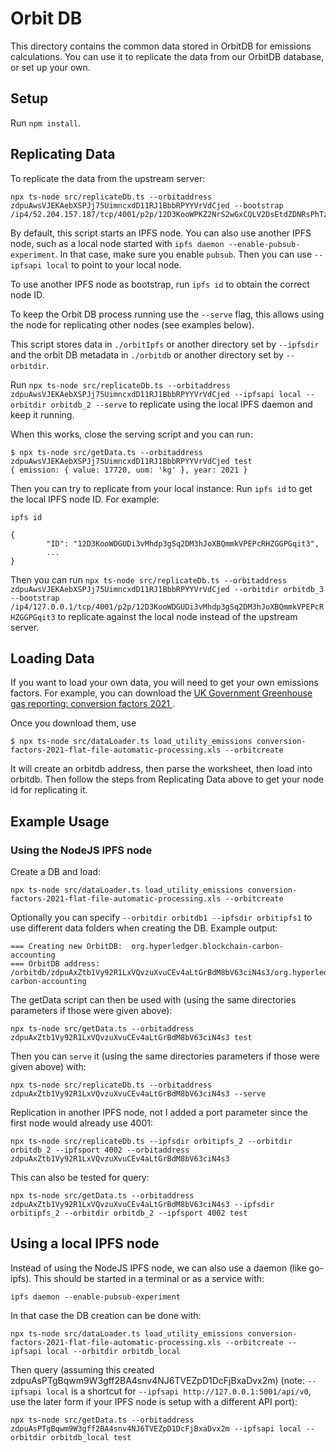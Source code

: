 # Orbit DB

This directory contains the common data stored in OrbitDB for emissions calculations.  You can use it to replicate the data from our OrbitDB database, or set up your own.

## Setup

Run `npm install`.

## Replicating Data

To replicate the data from the upstream server:

```
npx ts-node src/replicateDb.ts --orbitaddress zdpuAwsVJEKAebXSPJj75UimncxdD11RJ1BbbRPYYVrVdCjed --bootstrap /ip4/52.204.157.187/tcp/4001/p2p/12D3KooWPKZ2NrS2wGxCQLV2DsEtdZDNRsPhTzdx18PHNvJDeWrQ
```

By default, this script starts an IPFS node.  You can also use another IPFS node, such as a local node started with `ipfs daemon --enable-pubsub-experiment`.  In that case, make sure you enable `pubsub`.  Then you can use `--ipfsapi local` to point to your local node.

To use another IPFS node as bootstrap, run `ipfs id` to obtain the correct node ID.

To keep the Orbit DB process running use the `--serve` flag, this allows using the node for replicating other nodes (see examples below).

This script stores data in `./orbitIpfs` or another directory set by `--ipfsdir` and the orbit DB metadata in `./orbitdb` or another directory set by `--orbitdir`.

Run `npx ts-node src/replicateDb.ts --orbitaddress zdpuAwsVJEKAebXSPJj75UimncxdD11RJ1BbbRPYYVrVdCjed --ipfsapi local --orbitdir orbitdb_2 --serve` to replicate using the local IPFS daemon and keep it running.

When this works, close the serving script and you can run:
```
$ npx ts-node src/getData.ts --orbitaddress zdpuAwsVJEKAebXSPJj75UimncxdD11RJ1BbbRPYYVrVdCjed test
{ emission: { value: 17720, uom: 'kg' }, year: 2021 }
```

Then you can try to replicate from your local instance: Run `ipfs id` to get the local IPFS node ID. For example:
```
ipfs id

{
        "ID": "12D3KooWDGUDi3vMhdp3gSq2DM3hJoXBQmmkVPEPcRHZGGPGqit3",
        ... 
}

```

Then you can run `npx ts-node src/replicateDb.ts --orbitaddress zdpuAwsVJEKAebXSPJj75UimncxdD11RJ1BbbRPYYVrVdCjed --orbitdir orbitdb_3 --bootstrap /ip4/127.0.0.1/tcp/4001/p2p/12D3KooWDGUDi3vMhdp3gSq2DM3hJoXBQmmkVPEPcRHZGGPGqit3` to replicate against the local node instead of the upstream server.

## Loading Data

If you want to load your own data, you will need to get your own emissions factors.  For example, you can download the [UK Government Greenhouse gas reporting: conversion factors 2021
](https://www.gov.uk/government/publications/greenhouse-gas-reporting-conversion-factors-2021).

Once you download them, use

```
$ npx ts-node src/dataLoader.ts load_utility_emissions conversion-factors-2021-flat-file-automatic-processing.xls --orbitcreate
```

It will create an orbitdb address, then parse the worksheet, then load into orbitdb.  Then follow the steps from Replicating Data above to get your node id for replicating it.

## Example Usage

### Using the NodeJS IPFS node

Create a DB and load:
```
npx ts-node src/dataLoader.ts load_utility_emissions conversion-factors-2021-flat-file-automatic-processing.xls --orbitcreate
```

Optionally you can specify `--orbitdir orbitdb1 --ipfsdir orbitipfs1` to use different data folders when creating the DB.
Example output:
```
=== Creating new OrbitDB:  org.hyperledger.blockchain-carbon-accounting
=== OrbitDB address: /orbitdb/zdpuAxZtb1Vy92R1LxVQvzuXvuCEv4aLtGrBdM8bV63ciN4s3/org.hyperledger.blockchain-carbon-accounting
```

The getData script can then be used with (using the same directories parameters if those were given above):
```
npx ts-node src/getData.ts --orbitaddress zdpuAxZtb1Vy92R1LxVQvzuXvuCEv4aLtGrBdM8bV63ciN4s3 test
```

Then you can `serve` it (using the same directories parameters if those were given above) with:
```
npx ts-node src/replicateDb.ts --orbitaddress zdpuAxZtb1Vy92R1LxVQvzuXvuCEv4aLtGrBdM8bV63ciN4s3 --serve
```

Replication in another IPFS node, not I added a port parameter since the first node would already use 4001:
```
npx ts-node src/replicateDb.ts --ipfsdir orbitipfs_2 --orbitdir orbitdb_2 --ipfsport 4002 --orbitaddress zdpuAxZtb1Vy92R1LxVQvzuXvuCEv4aLtGrBdM8bV63ciN4s3
```

This can also be tested for query:
```
npx ts-node src/getData.ts --orbitaddress zdpuAxZtb1Vy92R1LxVQvzuXvuCEv4aLtGrBdM8bV63ciN4s3 --ipfsdir orbitipfs_2 --orbitdir orbitdb_2 --ipfsport 4002 test
```

## Using a local IPFS node

Instead of using the NodeJS IPFS node, we can also use a daemon (like go-ipfs). This should be started in a terminal or as a service with:
```
ipfs daemon --enable-pubsub-experiment
```

In that case the DB creation can be done with:
```
npx ts-node src/dataLoader.ts load_utility_emissions conversion-factors-2021-flat-file-automatic-processing.xls --orbitcreate --ipfsapi local --orbitdir orbitdb_local
```

Then query (assuming this created zdpuAsPTgBqwm9W3gff2BA4snv4NJ6TVEZpD1DcFjBxaDvx2m) (note: `--ipfsapi local` is a shortcut for `--ipfsapi http://127.0.0.1:5001/api/v0`, use the later form if your IPFS node is setup with a different API port):
```
npx ts-node src/getData.ts --orbitaddress zdpuAsPTgBqwm9W3gff2BA4snv4NJ6TVEZpD1DcFjBxaDvx2m --ipfsapi local --orbitdir orbitdb_local test
```
